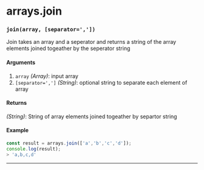 # arrays.join

<!-- div class="doc-container" -->

<!-- div -->


<!-- div -->

<h3 id="joinarray-separator-"><code>join(array, [separator=','])</code></h3>

Join takes an array and a seperator and returns a string of the array elements
joined togeather by the seperator string

#### Arguments
1. `array` *(Array)*: input array
2. `[separator=',']` *(String)*: optional string to separate each element of array

#### Returns
*(String)*: String of array elements joined togeather by separtor string

#### Example
```js
const result = arrays.join(['a','b','c','d']);
console.log(result);
> 'a,b,c,d'
```
---

<!-- /div -->

<!-- /div -->

<!-- /div -->
